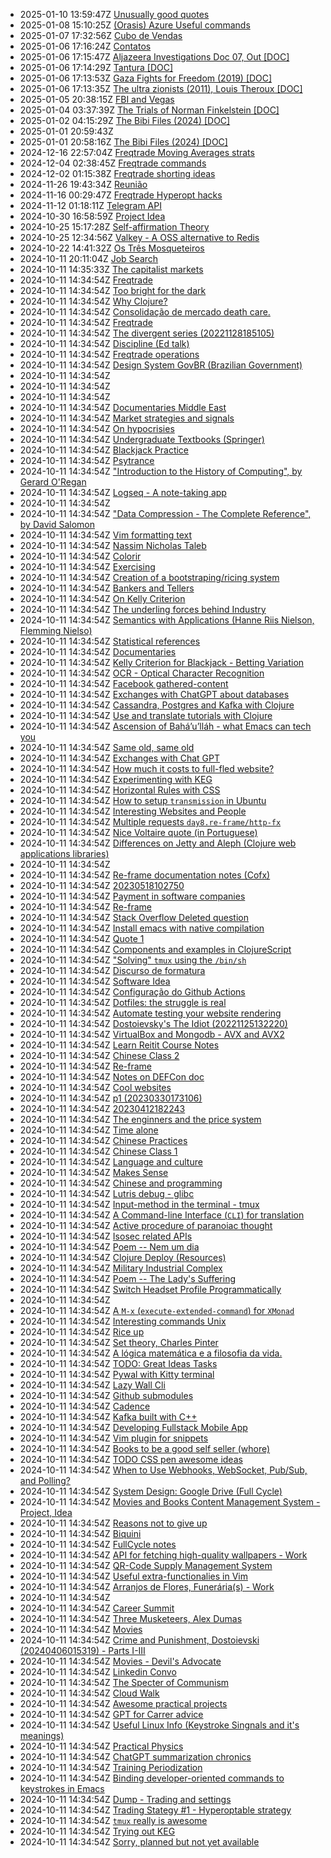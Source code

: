 * 2025-01-10 13:59:47Z [Unusually good quotes](../88)
* 2025-01-08 15:10:25Z [(Orasis) Azure Useful commands](../144)
* 2025-01-07 17:32:56Z [Cubo de Vendas](../171)
* 2025-01-06 17:16:24Z [Contatos](../96)
* 2025-01-06 17:15:47Z [Aljazeera Investigations Doc 07, Out [DOC]](../112)
* 2025-01-06 17:14:29Z [Tantura [DOC]](../160)
* 2025-01-06 17:13:53Z [Gaza Fights for Freedom (2019) [DOC]](../162)
* 2025-01-06 17:13:35Z [The ultra zionists (2011), Louis Theroux [DOC]](../161)
* 2025-01-05 20:38:15Z [FBI and Vegas](../170)
* 2025-01-04 03:37:39Z [The Trials of Norman Finkelstein [DOC]](../169)
* 2025-01-02 04:15:29Z [The Bibi Files (2024) [DOC]](../168)
* 2025-01-01 20:59:43Z [](../164)
* 2025-01-01 20:58:16Z [The Bibi Files (2024) [DOC]](../163)
* 2024-12-16 22:57:04Z [Freqtrade Moving Averages strats](../159)
* 2024-12-04 02:38:45Z [Freqtrade commands](../157)
* 2024-12-02 01:15:38Z [Freqtrade shorting ideas](../158)
* 2024-11-26 19:43:34Z [Reunião](../156)
* 2024-11-16 00:29:47Z [Freqtrade Hyperopt hacks](../155)
* 2024-11-12 01:18:11Z [Telegram API](../154)
* 2024-10-30 16:58:59Z [Project Idea](../153)
* 2024-10-25 15:17:28Z [Self-affirmation Theory](../152)
* 2024-10-25 12:34:56Z [Valkey - A OSS alternative to Redis](../151)
* 2024-10-22 14:41:32Z [Os Três Mosqueteiros ](../150)
* 2024-10-11 20:11:04Z [Job Search](../111)
* 2024-10-11 14:35:33Z [The capitalist markets](../34)
* 2024-10-11 14:34:54Z [Freqtrade](../91)
* 2024-10-11 14:34:54Z [Too bright for the dark](../85)
* 2024-10-11 14:34:54Z [Why Clojure?](../86)
* 2024-10-11 14:34:54Z [Consolidação de mercado death care.](../87)
* 2024-10-11 14:34:54Z [Freqtrade](../89)
* 2024-10-11 14:34:54Z [The divergent series (20221128185105)](../9)
* 2024-10-11 14:34:54Z [Discipline (Ed talk)](../90)
* 2024-10-11 14:34:54Z [Freqtrade operations](../92)
* 2024-10-11 14:34:54Z [Design System GovBR (Brazilian Government)](../93)
* 2024-10-11 14:34:54Z [](../94)
* 2024-10-11 14:34:54Z [](../95)
* 2024-10-11 14:34:54Z [](../97)
* 2024-10-11 14:34:54Z [Documentaries Middle East](../98)
* 2024-10-11 14:34:54Z [Market strategies and signals](../99)
* 2024-10-11 14:34:54Z [On hypocrisies](../79)
* 2024-10-11 14:34:54Z [Undergraduate Textbooks (Springer)](../68)
* 2024-10-11 14:34:54Z [Blackjack Practice](../75)
* 2024-10-11 14:34:54Z [Psytrance ](../74)
* 2024-10-11 14:34:54Z ["Introduction to the History of Computing", by Gerard O'Regan](../73)
* 2024-10-11 14:34:54Z [Logseq - A note-taking app](../72)
* 2024-10-11 14:34:54Z [](../71)
* 2024-10-11 14:34:54Z ["Data Compression - The Complete Reference", by David Salomon](../70)
* 2024-10-11 14:34:54Z [Vim formatting text](../7)
* 2024-10-11 14:34:54Z [Nassim Nicholas Taleb](../84)
* 2024-10-11 14:34:54Z [Colorir](../83)
* 2024-10-11 14:34:54Z [Exercising](../82)
* 2024-10-11 14:34:54Z [Creation of a bootstraping/ricing system](../67)
* 2024-10-11 14:34:54Z [Bankers and Tellers](../81)
* 2024-10-11 14:34:54Z [On Kelly Criterion](../80)
* 2024-10-11 14:34:54Z [The underling forces behind Industry](../8)
* 2024-10-11 14:34:54Z [Semantics with Applications (Hanne Riis Nielson, Flemming Nielso)](../69)
* 2024-10-11 14:34:54Z [Statistical references](../78)
* 2024-10-11 14:34:54Z [Documentaries](../77)
* 2024-10-11 14:34:54Z [Kelly Criterion for Blackjack - Betting Variation](../76)
* 2024-10-11 14:34:54Z [OCR - Optical Character Recognition](../66)
* 2024-10-11 14:34:54Z [Facebook gathered-content](../6)
* 2024-10-11 14:34:54Z [Exchanges with ChatGPT about databases](../60)
* 2024-10-11 14:34:54Z [Cassandra, Postgres and Kafka with Clojure](../61)
* 2024-10-11 14:34:54Z [Use and translate tutorials with Clojure](../62)
* 2024-10-11 14:34:54Z [Ascension of Bahá’u’lláh - what Emacs can tech you](../63)
* 2024-10-11 14:34:54Z [Same old, same old](../64)
* 2024-10-11 14:34:54Z [Exchanges with Chat GPT](../59)
* 2024-10-11 14:34:54Z [How much it costs to full-fled website?](../52)
* 2024-10-11 14:34:54Z [Experimenting with KEG](../5)
* 2024-10-11 14:34:54Z [Horizontal Rules with CSS](../50)
* 2024-10-11 14:34:54Z [How to setup `transmission` in Ubuntu](../51)
* 2024-10-11 14:34:54Z [Interesting Websites and People](../58)
* 2024-10-11 14:34:54Z [Multiple requests `day8.re-frame/http-fx`](../53)
* 2024-10-11 14:34:54Z [Nice Voltaire quote (in Portuguese)](../54)
* 2024-10-11 14:34:54Z [Differences on Jetty and Aleph (Clojure web applications libraries)](../55)
* 2024-10-11 14:34:54Z [](../56)
* 2024-10-11 14:34:54Z [Re-frame documentation notes (Cofx)](../49)
* 2024-10-11 14:34:54Z [20230518102750](../57)
* 2024-10-11 14:34:54Z [Payment in software companies](../48)
* 2024-10-11 14:34:54Z [Re-frame](../47)
* 2024-10-11 14:34:54Z [Stack Overflow Deleted question](../46)
* 2024-10-11 14:34:54Z [Install emacs with native compilation](../45)
* 2024-10-11 14:34:54Z [Quote 1](../43)
* 2024-10-11 14:34:54Z [Components and examples in ClojureScript](../42)
* 2024-10-11 14:34:54Z ["Solving" `tmux` using the `/bin/sh`](../24)
* 2024-10-11 14:34:54Z [Discurso de formatura](../33)
* 2024-10-11 14:34:54Z [Software Idea](../26)
* 2024-10-11 14:34:54Z [Configuração do Github Actions](../27)
* 2024-10-11 14:34:54Z [Dotfiles: the struggle is real](../28)
* 2024-10-11 14:34:54Z [Automate testing your website rendering](../29)
* 2024-10-11 14:34:54Z [Dostoievsky's The Idiot (20221125132220)](../3)
* 2024-10-11 14:34:54Z [VirtualBox and Mongodb - AVX and AVX2](../31)
* 2024-10-11 14:34:54Z [Learn Reitit Course Notes](../32)
* 2024-10-11 14:34:54Z [Chinese Class 2](../25)
* 2024-10-11 14:34:54Z [Re-frame](../41)
* 2024-10-11 14:34:54Z [Notes on DEFCon doc](../35)
* 2024-10-11 14:34:54Z [Cool websites](../37)
* 2024-10-11 14:34:54Z [p1 (20230330173106)](../38)
* 2024-10-11 14:34:54Z [20230412182243](../39)
* 2024-10-11 14:34:54Z [The enginners and the price system](../4)
* 2024-10-11 14:34:54Z [Time alone](../40)
* 2024-10-11 14:34:54Z [Chinese Practices](../20)
* 2024-10-11 14:34:54Z [Chinese Class 1](../22)
* 2024-10-11 14:34:54Z [Language and culture](../21)
* 2024-10-11 14:34:54Z [Makes Sense](../2)
* 2024-10-11 14:34:54Z [Chinese and programming](../19)
* 2024-10-11 14:34:54Z [Lutris debug - glibc](../18)
* 2024-10-11 14:34:54Z [Input-method in the terminal - tmux](../17)
* 2024-10-11 14:34:54Z [A Command-line Interface (`CLI`) for translation](../16)
* 2024-10-11 14:34:54Z [Active procedure of paranoiac thought ](../15)
* 2024-10-11 14:34:54Z [Isosec related APIs](../149)
* 2024-10-11 14:34:54Z [Poem -- Nem um dia](../148)
* 2024-10-11 14:34:54Z [Clojure Deploy (Resources)](../147)
* 2024-10-11 14:34:54Z [Military Industrial Complex](../146)
* 2024-10-11 14:34:54Z [Poem -- The Lady's Suffering](../145)
* 2024-10-11 14:34:54Z [Switch Headset Profile Programmatically ](../143)
* 2024-10-11 14:34:54Z [](../142)
* 2024-10-11 14:34:54Z [A `M-x` (`execute-extended-command`) for `XMonad`](../141)
* 2024-10-11 14:34:54Z [Interesting commands Unix](../140)
* 2024-10-11 14:34:54Z [Rice up](../139)
* 2024-10-11 14:34:54Z [Set theory, Charles Pinter](../138)
* 2024-10-11 14:34:54Z [A lógica matemática e a filosofia da vida.](../137)
* 2024-10-11 14:34:54Z [TODO: Great Ideas Tasks](../136)
* 2024-10-11 14:34:54Z [Pywal with Kitty terminal](../135)
* 2024-10-11 14:34:54Z [Lazy Wall Cli](../134)
* 2024-10-11 14:34:54Z [Github submodules](../133)
* 2024-10-11 14:34:54Z [Cadence](../132)
* 2024-10-11 14:34:54Z [Kafka built with C++](../131)
* 2024-10-11 14:34:54Z [Developing Fullstack Mobile App](../130)
* 2024-10-11 14:34:54Z [Vim plugin for snippets](../13)
* 2024-10-11 14:34:54Z [Books to be a good self seller (whore)](../129)
* 2024-10-11 14:34:54Z [TODO CSS pen awesome ideas](../128)
* 2024-10-11 14:34:54Z [When to Use Webhooks, WebSocket, Pub/Sub, and Polling?](../127)
* 2024-10-11 14:34:54Z [System Design: Google Drive (Full Cycle)](../126)
* 2024-10-11 14:34:54Z [Movies and Books Content Management System - Project, Idea](../125)
* 2024-10-11 14:34:54Z [Reasons not to give up](../124)
* 2024-10-11 14:34:54Z [Biquini](../123)
* 2024-10-11 14:34:54Z [FullCycle notes](../122)
* 2024-10-11 14:34:54Z [API for fetching high-quality wallpapers - Work](../121)
* 2024-10-11 14:34:54Z [QR-Code Supply Management System](../120)
* 2024-10-11 14:34:54Z [Useful extra-functionalies in Vim](../12)
* 2024-10-11 14:34:54Z [Arranjos de Flores, Funerária(s) - Work](../119)
* 2024-10-11 14:34:54Z [](../118)
* 2024-10-11 14:34:54Z [Career Summit](../117)
* 2024-10-11 14:34:54Z [Three Musketeers, Alex Dumas](../116)
* 2024-10-11 14:34:54Z [Movies](../115)
* 2024-10-11 14:34:54Z [Crime and Punishment, Dostoievski (20240406015319) - Parts I-III](../114)
* 2024-10-11 14:34:54Z [Movies - Devil's Advocate](../113)
* 2024-10-11 14:34:54Z [Linkedin Convo](../110)
* 2024-10-11 14:34:54Z [The Specter of Communism](../11)
* 2024-10-11 14:34:54Z [Cloud Walk ](../109)
* 2024-10-11 14:34:54Z [Awesome practical projects](../108)
* 2024-10-11 14:34:54Z [GPT for Carrer advice](../107)
* 2024-10-11 14:34:54Z [Useful Linux Info (Keystroke Singnals and it's meanings)](../106)
* 2024-10-11 14:34:54Z [Practical Physics](../105)
* 2024-10-11 14:34:54Z [ChatGPT summarization chronics](../104)
* 2024-10-11 14:34:54Z [Training Periodization](../103)
* 2024-10-11 14:34:54Z [Binding developer-oriented commands to keystrokes in Emacs](../102)
* 2024-10-11 14:34:54Z [Dump - Trading and settings](../101)
* 2024-10-11 14:34:54Z [Trading Stategy #1 - Hyperoptable strategy](../100)
* 2024-10-11 14:34:54Z [`tmux` really is awesome](../10)
* 2024-10-11 14:34:54Z [Trying out KEG](../1)
* 2024-10-11 14:34:54Z [Sorry, planned but not yet available](../0)
